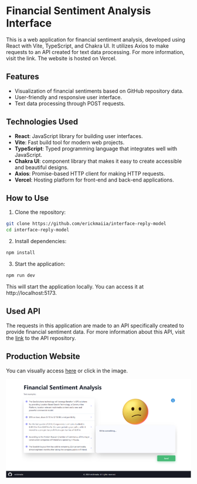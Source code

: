 # Financial Sentiment Analysis Interface

This is a web application for financial sentiment analysis, developed using React with Vite, TypeScript, and Chakra UI. It utilizes Axios to make requests to an API created for text data processing. For more information, visit the link. The website is hosted on Vercel.

## Features

- Visualization of financial sentiments based on GitHub repository data.
- User-friendly and responsive user interface.
- Text data processing through POST requests.

## Technologies Used

- **React**: JavaScript library for building user interfaces.
- **Vite**: Fast build tool for modern web projects.
- **TypeScript**: Typed programming language that integrates well with JavaScript.
- **Chakra UI**: component library that makes it easy to create accessible and beautiful designs.
- **Axios**: Promise-based HTTP client for making HTTP requests.
- **Vercel**: Hosting platform for front-end and back-end applications.

## How to Use

1. Clone the repository:

```bash
git clone https://github.com/erickmaiia/interface-reply-model
cd interface-reply-model
```

2. Install dependencies:

```bash
npm install
```

3. Start the application:

```bash
npm run dev
```

This will start the application locally. You can access it at http://localhost:5173.

## Used API

The requests in this application are made to an API specifically created to provide financial sentiment data. For more information about this API, visit the [link](https://github.com/erickmaiia/rest-api-reply-model-v1) to the API repository.


## Production Website

You can visually access [here](https://interface-reply-model.vercel.app/) or click in the image.

[<img src="./interface-reply-model.vercel.app.png" alt="img">](https://interface-reply-model.vercel.app/)


